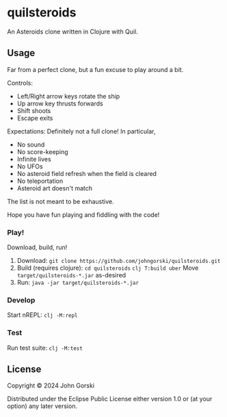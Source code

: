 # quilsteroids

An Asteroids clone written in Clojure with Quil.

## Usage

Far from a perfect clone, but a fun excuse to play around a bit.

Controls:
- Left/Right arrow keys rotate the ship
- Up arrow key thrusts forwards
- Shift shoots
- Escape exits

Expectations: Definitely not a full clone! In particular,
- No sound
- No score-keeping
- Infinite lives
- No UFOs
- No asteroid field refresh when the field is cleared
- No teleportation
- Asteroid art doesn't match

The list is not meant to be exhaustive.

Hope you have fun playing and fiddling with the code!

### Play!

Download, build, run!

1. Download: `git clone https://github.com/johngorski/quilsteroids.git`
2. Build (requires clojure):
   `cd quilsteroids`
   `clj T:build uber`
   Move `target/quilsteroids-*.jar` as-desired
3. Run: `java -jar target/quilsteroids-*.jar`

### Develop

Start nREPL: `clj -M:repl`

### Test

Run test suite: `clj -M:test`

## License

Copyright © 2024 John Gorski

Distributed under the Eclipse Public License either version 1.0 or (at
your option) any later version.
